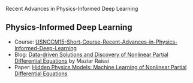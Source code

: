 Recent Advances in Physics-Informed Deep Learning

## <a  name='physics_dl'>Physics-Informed Deep Learning
   *  Course: [USNCCM15-Short-Course-Recent-Advances-in-Physics-Informed-Deep-Learning](https://github.com/PredictiveIntelligenceLab/USNCCM15-Short-Course-Recent-Advances-in-Physics-Informed-Deep-Learning)
   *  Blog: [Data-driven Solutions and Discovery of Nonlinear Partial Differential Equations](http://www.dam.brown.edu/people/mraissi/research/1_physics_informed_neural_networks/) by Maziar Raissi
   *  Paper: [Hidden Physics Models: Machine Learning of Nonlinear Partial Differential Equations](https://arxiv.org/abs/1708.00588)

